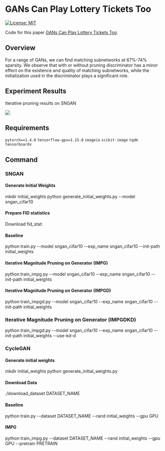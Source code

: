 # GANs Can Play Lottery Tickets Too

[![License: MIT](https://img.shields.io/badge/License-MIT-green.svg)](https://opensource.org/licenses/MIT)

Code for this paper [GANs Can Play Lottery Tickets Too](https://openreview.net/forum?id=1AoMhc_9jER).
## Overview

For a range of GANs, we can find matching subnetworks at 67%-74% sparsity. We observe that with or without pruning discriminator has a minor effect on the existence and quality of matching subnetworks, while the initialization used in the discriminator plays a significant role.

## Experiment Results

Iterative pruning results on SNGAN

![](https://github.com//blob/main/Figs/result.png)

## Requirements

`pytorch==1.4.0`
`tensorflow-gpu=1.15.0`
`imageio`
`scikit-image`
`tqdm`
`tensorboardx`

## Command


### SNGAN

#### Generate Initial Weights
mkdir initial_weights
python generate_initial_weights.py --model sngan_cifar10
#### Prepare FID statistics

Download fid_stat:

#### Baseline

python train.py --model sngan_cifar10 --exp_name sngan_cifar10 --init-path initial_weights
#### Iterative Magnitude Pruning on Generator (IMPG)

python train_impg.py --model sngan_cifar10 --exp_name sngan_cifar10 --init-path initial_weights 

#### Iterative Magnitude Pruning on Generator (IMPGD)

python train_impgd.py --model sngan_cifar10 --exp_name sngan_cifar10 --init-path initial_weights 

### Iterative Magnitude Pruning on Generator (IMPGDKD)


python train_impgd.py --model sngan_cifar10 --exp_name sngan_cifar10 --init-path initial_weights --use-kd-d

### CycleGAN

#### Generate initial weights

mkdir initial_weights
python generate_initial_weights.py
#### Download Data

./download_dataset DATASET_NAME
#### Baseline

python train.py --dataset DATASET_NAME --rand initial_weights --gpu GPU 

#### IMPG

python train_impg.py --dataset DATASET_NAME --rand initial_weights --gpu GPU --pretrain PRETRAIN
